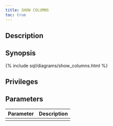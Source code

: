 ```yaml
---
title: SHOW COLUMNS
toc: true
---
```


## Description

## Synopsis

{% include sql/diagrams/show_columns.html %}

## Privileges

## Parameters

| Parameter | Description |
|-----------|-------------|
|  |  |

